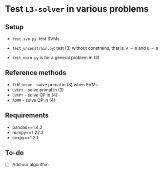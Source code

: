 # Test `L3-solver` in various problems

## Setup
- `test_svm.py`: test SVMs.

- `test_unconstrain.py`: test (3) without constrains, that is, `A = 0` and `b = 0`

- `test_main.py` is for a general problem in (3)

## Reference methods

- `liblinear` - solve primal in (3) when SVMs 
- `CVXPY` - solve primal in (3)
- `CVXPY` - solve QP in (4)
- `ADMM` - solve QP in (4)

## Requirements
- pandas==1.4.2
- numpy==1.22.3
- cvxpy==1.2.1

## To-do

- [ ] Add our algorithm
